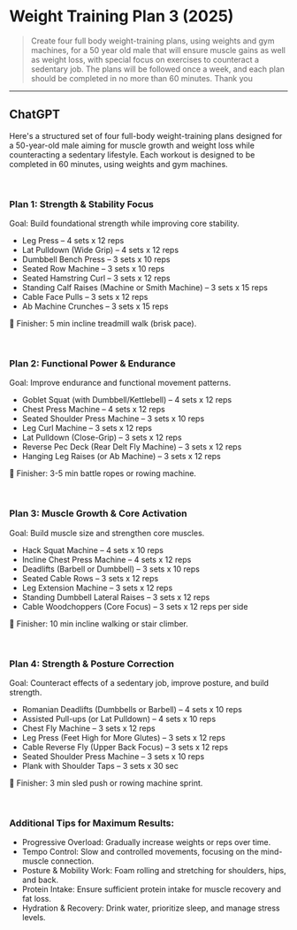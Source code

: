 # Weight Training Plan 3 (2025)

> Create four full body weight-training plans, using weights and gym machines, for a 50 year old male that will ensure muscle gains as well as weight loss, with special focus on exercises to counteract a sedentary job. The plans will be followed once a week, and each plan should be completed in no more than 60 minutes. Thank you

__________

## ChatGPT

Here's a structured set of four full-body weight-training plans designed for a 50-year-old male aiming for muscle growth and weight loss while counteracting a sedentary lifestyle. Each workout is designed to be completed in 60 minutes, using weights and gym machines.

&nbsp;

### Plan 1: Strength & Stability Focus

Goal: Build foundational strength while improving core stability.

- Leg Press – 4 sets x 12 reps
- Lat Pulldown (Wide Grip) – 4 sets x 12 reps
- Dumbbell Bench Press – 3 sets x 10 reps
- Seated Row Machine – 3 sets x 10 reps
- Seated Hamstring Curl – 3 sets x 12 reps
- Standing Calf Raises (Machine or Smith Machine) – 3 sets x 15 reps
- Cable Face Pulls – 3 sets x 12 reps
- Ab Machine Crunches – 3 sets x 15 reps

🔹 Finisher: 5 min incline treadmill walk (brisk pace).

&nbsp;

### Plan 2: Functional Power & Endurance

Goal: Improve endurance and functional movement patterns.

- Goblet Squat (with Dumbbell/Kettlebell) – 4 sets x 12 reps
- Chest Press Machine – 4 sets x 12 reps
- Seated Shoulder Press Machine – 3 sets x 10 reps
- Leg Curl Machine – 3 sets x 12 reps
- Lat Pulldown (Close-Grip) – 3 sets x 12 reps
- Reverse Pec Deck (Rear Delt Fly Machine) – 3 sets x 12 reps
- Hanging Leg Raises (or Ab Machine) – 3 sets x 12 reps

🔹 Finisher: 3-5 min battle ropes or rowing machine.

&nbsp;

### Plan 3: Muscle Growth & Core Activation

Goal: Build muscle size and strengthen core muscles.

- Hack Squat Machine – 4 sets x 10 reps
- Incline Chest Press Machine – 4 sets x 12 reps
- Deadlifts (Barbell or Dumbbell) – 3 sets x 10 reps
- Seated Cable Rows – 3 sets x 12 reps
- Leg Extension Machine – 3 sets x 12 reps
- Standing Dumbbell Lateral Raises – 3 sets x 12 reps
- Cable Woodchoppers (Core Focus) – 3 sets x 12 reps per side

🔹 Finisher: 10 min incline walking or stair climber.

&nbsp;

### Plan 4: Strength & Posture Correction

Goal: Counteract effects of a sedentary job, improve posture, and build strength.

- Romanian Deadlifts (Dumbbells or Barbell) – 4 sets x 10 reps
- Assisted Pull-ups (or Lat Pulldown) – 4 sets x 10 reps
- Chest Fly Machine – 3 sets x 12 reps
- Leg Press (Feet High for More Glutes) – 3 sets x 12 reps
- Cable Reverse Fly (Upper Back Focus) – 3 sets x 12 reps
- Seated Shoulder Press Machine – 3 sets x 10 reps
- Plank with Shoulder Taps – 3 sets x 30 sec

🔹 Finisher: 3 min sled push or rowing machine sprint.

&nbsp;

### Additional Tips for Maximum Results:
- Progressive Overload: Gradually increase weights or reps over time.
- Tempo Control: Slow and controlled movements, focusing on the mind-muscle connection.
- Posture & Mobility Work: Foam rolling and stretching for shoulders, hips, and back.
- Protein Intake: Ensure sufficient protein intake for muscle recovery and fat loss.
- Hydration & Recovery: Drink water, prioritize sleep, and manage stress levels.
